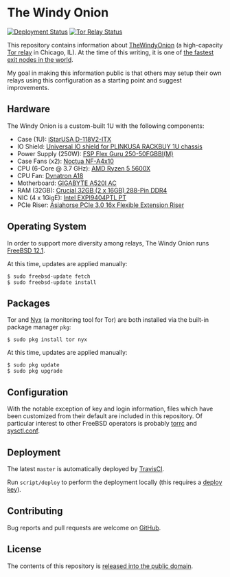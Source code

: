 # The Windy Onion
[![Deployment Status](https://img.shields.io/travis/alecdotninja/the-windy-onion?label=Deployment)](https://travis-ci.org/alecdotninja/the-windy-onion)
[![Tor Relay Status](https://img.shields.io/badge/Tor%20Relay-89094DFA4158C7A1583EC3A332CDCBC74A28CC0E-%237d4698)](https://metrics.torproject.org/rs.html#search/family:89094DFA4158C7A1583EC3A332CDCBC74A28CC0E)

This repository contains information about [TheWindyOnion](https://metrics.torproject.org/rs.html#search/family:89094DFA4158C7A1583EC3A332CDCBC74A28CC0E) (a high-capacity [Tor relay](https://2019.www.torproject.org/about/overview.html.en#overview) in Chicago, IL).
At the time of this writing, it is one of [the fastest exit nodes in the world](https://metrics.torproject.org/rs.html#search/flag:exit).

My goal in making this information public is that others may setup their own relays using this configuration as a starting point and suggest improvements.

## Hardware

The Windy Onion is a custom-built 1U with the following components:

* Case (1U): [iStarUSA D-118V2-ITX](https://www.newegg.com/black-istarusa-d-118v2-itx/p/N82E16811165402)
* IO Shield: [Universal IO shield for PLINKUSA RACKBUY 1U chassis](https://www.amazon.com/gp/product/B01L0D7JMC)
* Power Supply (250W): [FSP Flex Guru 250-50FGBBI(M)](https://www.newegg.com/p/1HU-0095-000J6)
* Case Fans (x2): [Noctua NF-A4x10](https://www.newegg.com/p/13K-001X-000E3)
* CPU (6-Core @ 3.7 GHz): [AMD Ryzen 5 5600X](https://www.newegg.com/amd-ryzen-5-5600x/p/N82E16819113666)
* CPU Fan: [Dynatron A18](https://www.newegg.com/dynatron-a18/p/N82E16835114143)
* Motherboard: [GIGABYTE A520I AC](https://www.newegg.com/gigabyte-a520i-ac/p/N82E16813145239)
* RAM (32GB): [Crucial 32GB (2 x 16GB) 288-Pin DDR4](https://www.newegg.com/crucial-32gb-288-pin-ddr4-sdram/p/N82E16820156267)
* NIC (4 x 1GigE): [Intel EXPI9404PTL PT](https://www.newegg.com/intel-expi9404ptl/p/N82E16833106019)
* PCIe Riser: [Asiahorse PCIe 3.0 16x Flexible Extension Riser](https://www.newegg.com/p/1W7-00AB-00011) 

## Operating System

In order to support more diversity among relays, The Windy Onion runs [FreeBSD 12.1](https://www.freebsd.org/).

At this time, updates are applied manually:

    $ sudo freebsd-update fetch
    $ sudo freebsd-update install

## Packages

Tor and [Nyx](https://nyx.torproject.org/) (a monitoring tool for Tor) are both installed via the built-in package manager `pkg`:

    $ sudo pkg install tor nyx

At this time, updates are applied manually:

    $ sudo pkg update
    $ sudo pkg upgrade

## Configuration

With the notable exception of key and login information, files which have been customized from their default are included in this repository. Of particular interest to other FreeBSD operators is probably [torrc](overlay/usr/local/etc/tor/torrc) and [sysctl.conf](overlay/etc/sysctl.conf).

## Deployment

The latest `master` is automatically deployed by [TravisCI](.travis.yml).

Run `script/deploy` to perform the deployment locally (this requires a [deploy key](secrets)).

## Contributing

Bug reports and pull requests are welcome on [GitHub](https://github.com/alecdotninja/the-windy-onion).

## License

The contents of this repository is [released into the public domain](LICENSE).
